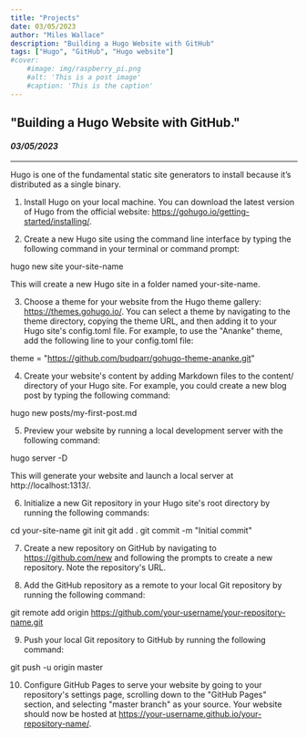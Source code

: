 ```yaml
---
title: "Projects"
date: 03/05/2023
author: "Miles Wallace"
description: "Building a Hugo Website with GitHub"
tags: ["Hugo", "GitHub", "Hugo website"]
#cover:
    #image: img/raspberry_pi.png
    #alt: 'This is a post image'
    #caption: 'This is the caption'
---
```

## "Building a Hugo Website with GitHub."
#### _03/05/2023_  
____
Hugo is one of the fundamental static site generators to install because it’s distributed as a single binary.

1. Install Hugo on your local machine. You can download the latest version of Hugo from the official website: https://gohugo.io/getting-started/installing/.

2. Create a new Hugo site using the command line interface by typing the following command in your terminal or command prompt:

hugo new site your-site-name

This will create a new Hugo site in a folder named your-site-name.

3. Choose a theme for your website from the Hugo theme gallery: https://themes.gohugo.io/. You can select a theme by navigating to the theme directory, copying the theme URL, and then adding it to your Hugo site's config.toml file. For example, to use the "Ananke" theme, add the following line to your config.toml file:

theme = "https://github.com/budparr/gohugo-theme-ananke.git"

4. Create your website's content by adding Markdown files to the content/ directory of your Hugo site. For example, you could create a new blog post by typing the following command:

hugo new posts/my-first-post.md

5. Preview your website by running a local development server with the following command:

hugo server -D

This will generate your website and launch a local server at http://localhost:1313/.

6. Initialize a new Git repository in your Hugo site's root directory by running the following commands:

cd your-site-name
git init
git add .
git commit -m "Initial commit"

7. Create a new repository on GitHub by navigating to https://github.com/new and following the prompts to create a new repository. Note the repository's URL.

8. Add the GitHub repository as a remote to your local Git repository by running the following command:

git remote add origin https://github.com/your-username/your-repository-name.git

9. Push your local Git repository to GitHub by running the following command:

git push -u origin master

10. Configure GitHub Pages to serve your website by going to your repository's settings page, scrolling down to the "GitHub Pages" section, and selecting "master branch" as your source. Your website should now be hosted at https://your-username.github.io/your-repository-name/.